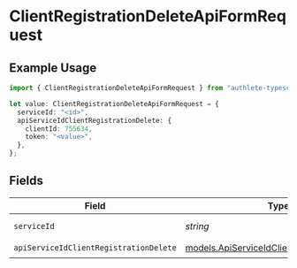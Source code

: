 # ClientRegistrationDeleteApiFormRequest

## Example Usage

```typescript
import { ClientRegistrationDeleteApiFormRequest } from "authlete-typescript-sdk/models/operations";

let value: ClientRegistrationDeleteApiFormRequest = {
  serviceId: "<id>",
  apiServiceIdClientRegistrationDelete: {
    clientId: 755634,
    token: "<value>",
  },
};
```

## Fields

| Field                                                                                               | Type                                                                                                | Required                                                                                            | Description                                                                                         |
| --------------------------------------------------------------------------------------------------- | --------------------------------------------------------------------------------------------------- | --------------------------------------------------------------------------------------------------- | --------------------------------------------------------------------------------------------------- |
| `serviceId`                                                                                         | *string*                                                                                            | :heavy_check_mark:                                                                                  | A service ID.                                                                                       |
| `apiServiceIdClientRegistrationDelete`                                                              | [models.ApiServiceIdClientRegistrationDelete](../../models/apiserviceidclientregistrationdelete.md) | :heavy_check_mark:                                                                                  | N/A                                                                                                 |